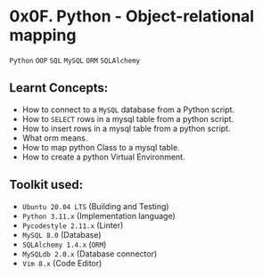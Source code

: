# 0x0F. Python - Object-relational mapping

`Python` `OOP` `SQL` `MySQL` `ORM` `SQLAlchemy`

## Learnt Concepts:
 - How to connect to a `MySQL` database from a Python script.
 - How to `SELECT` rows in a mysql table from a python script.
 - How to insert rows in a mysql table from a python script.
 - What orm means.
 - How to map  python Class to a mysql table.
 - How to create a python Virtual Environment.

## Toolkit used:
 - `Ubuntu 20.04 LTS` (Building and Testing)
 - `Python 3.11.x` (Implementation language)
 - `Pycodestyle 2.11.x` (Linter)
 - `MySQL 8.0` (Database)
 - `SQLAlchemy 1.4.x` (`ORM`)
 - `MySQLdb 2.0.x` (Database connector)
 - `Vim 8.x` (Code Editor)
